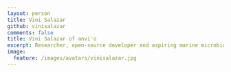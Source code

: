 ```yaml
---
layout: person
title: Vini Salazar
github: vinisalazar
comments: false
title: Vini Salazar of anvi'o
excerpt: Researcher, open-source developer and aspiring marine microbiologist.
image:
  feature: /images/avatars/vinisalazar.jpg
---
```

